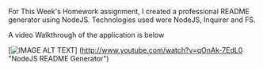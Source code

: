For This Week's Homework assignment, I created a professional README generator using NodeJS. Technologies used were NodeJS, Inquirer and FS.  

A video Walkthrough of the application is below

[![IMAGE ALT TEXT](http://img.youtube.com/vi/qOnAk-7EdL0/0.jpg)]
(http://www.youtube.com/watch?v=qOnAk-7EdL0 "NodeJS README Generator")
